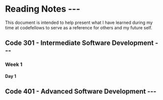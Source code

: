 # Reading Notes ---
This document is intended to help present what I have learned during my time at codefellows to serve as a reference for others and my future self.

## Code 301 - Intermediate Software Development ---
### Week 1
#### Day 1
## Code 401 - Advanced Software Development ---
